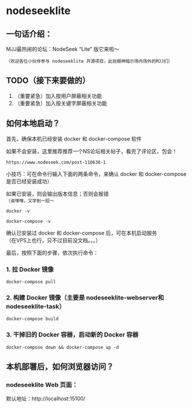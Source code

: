 # nodeseeklite

## 一句话介绍：

MJJ最热闹的论坛：NodeSeek “Lite” 版它来啦～

`（欢迎各位小伙伴参与 nodeseeklite 开源项目，此处眼神暗示场内场外的MJJ们）`

## TODO（接下来要做的）

1. （重要紧急）加入按用户屏蔽相关功能
1. （重要紧急）加入按关键字屏蔽相关功能

## 如何本地启动？

首先，确保本机已经安装 docker 和 docker-compose 软件

如果不会安装，这里推荐推荐一个NS论坛相关帖子，看完了评论区，包会！

    https://www.nodeseek.com/post-110630-1

小技巧：可在命令行输入下面的两条命令，来确认 docker 和 docker-compose 是否已经安装成功）

如果已安装，则会输出版本信息；否则会报错  
`（诶嘿嘿，又学到一招～`

    docker -v

    docker-compose -v

确认已安装过 docker 和 docker-compose 后，可在本机启动服务  
（在VPS上也行，只不过目前没文档。。。）

最后，按照下面的步骤，依次执行命令：

### 1. 拉 Docker 镜像

    docker-compose pull 

### 2. 构建 Docker 镜像（主要是 nodeseeklite-webserver和 nodeseeklite-task）

    docker-compose build

### 3. 干掉旧的 Docker 容器，启动新的 Docker 容器

    docker-compose down && docker-compose up -d

## 本机部署后，如何浏览器访问？

### nodeseeklite Web 页面：

默认地址：http://localhost:15100/    
